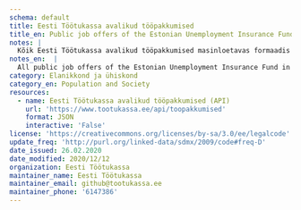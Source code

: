 ```yaml
---
schema: default
title: Eesti Töötukassa avalikud tööpakkumised 
title_en: Public job offers of the Estonian Unemployment Insurance Fund
notes: |
  Kõik Eesti Töötukassa avalikud tööpakkumised masinloetavas formaadis
notes_en:  |
  All public job offers of the Estonian Unemployment Insurance Fund in machine-readable format
category: Elanikkond ja ühiskond 
category_en: Population and Society
resources:
  - name: Eesti Töötukassa avalikud tööpakkumised (API)
    url: 'https://www.tootukassa.ee/api/toopakkumised'
    format: JSON
    interactive: 'False'
license: 'https://creativecommons.org/licenses/by-sa/3.0/ee/legalcode'
update_freq: 'http://purl.org/linked-data/sdmx/2009/code#freq-D'
date_issued: 26.02.2020
date_modified: 2020/12/12
organization: Eesti Töötukassa
maintainer_name: Eesti Töötukassa
maintainer_email: github@tootukassa.ee
maintainer_phone: '6147386'
---
```

